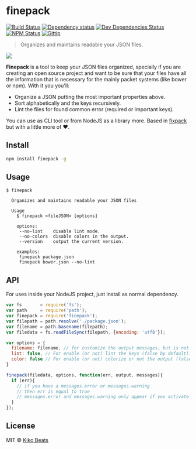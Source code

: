 # finepack

[![Build Status](http://img.shields.io/travis/Kikobeats/finepack/master.svg?style=flat)](https://travis-ci.org/Kikobeats/finepack)
[![Dependency status](http://img.shields.io/david/Kikobeats/finepack.svg?style=flat)](https://david-dm.org/Kikobeats/finepack)
[![Dev Dependencies Status](http://img.shields.io/david/dev/Kikobeats/finepack.svg?style=flat)](https://david-dm.org/Kikobeats/finepack#info=devDependencies)
[![NPM Status](http://img.shields.io/npm/dm/finepack.svg?style=flat)](https://www.npmjs.org/package/finepack)
[![Gittip](http://img.shields.io/gittip/Kikobeats.svg?style=flat)](https://www.gittip.com/Kikobeats/)

> Organizes and maintains readable your JSON files.

![](http://i.imgur.com/2qNLC48.png)

**Finepack** is a tool to keep your JSON files organized, specially if you are creating an open source project and want to be sure that your files have all the information that is necessary for the mainly packet systems (like bower or npm). With it you you'll:

- Organize a JSON putting the most important properties above.
- Sort alphabetically and the keys recursively.
- Lint the files for found common error (required or important keys).

You can use as CLI tool or from NodeJS as a library more. Based in [fixpack](https://github.com/henrikjoreteg/fixpack) but with a little more of ♥.

## Install

```bash
npm install finepack -g
```

## Usage

```
$ finepack

  Organizes and maintains readable your JSON files

  Usage
    $ finepack <fileJSON> [options]

    options:
     --no-lint    disable lint mode.
     --no-colors  disable colors in the output.
     --version    output the current version.

    examples:
     finepack package.json
     finepack bower.json --no-lint
```

## API

For uses inside your NodeJS project, just install as normal dependency.

```js
var fs       = require('fs');
var path     = require('path');
var finepack = require('finepack');
var filepath = path.resolve('./package.json');
var filename = path.basename(filepath);
var filedata = fs.readFileSync(filepath, {encoding: 'utf8'});

var options = {
  filename: filename, // for customize the output messages, but is not necessary.
  lint: false, // For enable (or not) lint the keys (false by default).
  color: false // For enable (or not) colorize or not the output (false by default).
}

finepack(filedata, options, function(err, output, messages){
  if (err){
    // if you have a messages.error or messages.warning
    // then err is equal to true
    // messages.error and messages.warning only appear if you activate the lint mode
  }
});
```

## License

MIT © [Kiko Beats](http://www.kikobeats.com)
